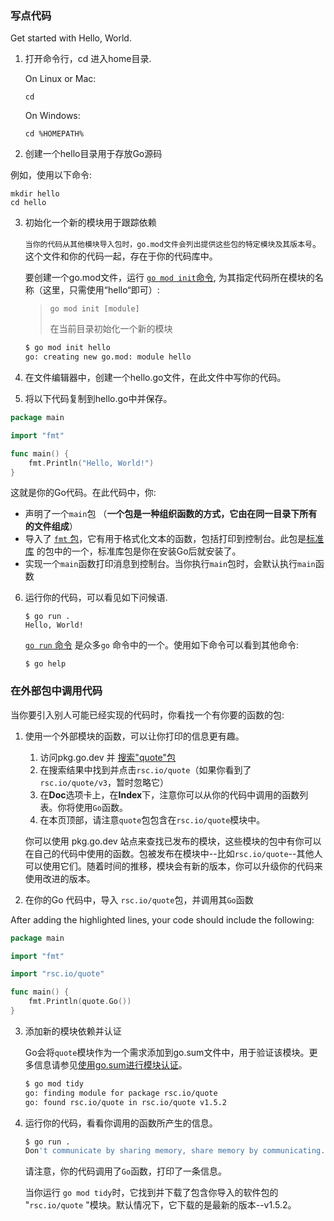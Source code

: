 ### 写点代码

Get started with Hello, World.

1. 打开命令行，cd 进入home目录.

   On Linux or Mac:

   ```
   cd
   ```

   On Windows:

   ```
   cd %HOMEPATH%
   ```

2.  创建一个hello目录用于存放Go源码

   例如，使用以下命令:

   ```
   mkdir hello
   cd hello
   ```

3. 初始化一个新的模块用于跟踪依赖

   `当你的代码从其他模块导入包时，go.mod文件会列出提供这些包的特定模块及其版本号`。这个文件和你的代码一起，存在于你的代码库中。

   要创建一个go.mod文件，运行 [`go mod init`命令](https://golang.org/cmd/go/#hdr-Initialize_new_module_in_current_directory), 为其指定代码所在模块的名称（这里，只需使用“hello“即可）:

   > ```
   > go mod init [module]
   > ```
   >
   > 在当前目录初始化一个新的模块

   ```bash
   $ go mod init hello
   go: creating new go.mod: module hello
   ```

4.  在文件编辑器中，创建一个hello.go文件，在此文件中写你的代码。

5.  将以下代码复制到hello.go中并保存。

   ```go
   package main
   
   import "fmt"
   
   func main() {
       fmt.Println("Hello, World!")
   }
   ```

   这就是你的Go代码。在此代码中，你:

   - 声明了一个`main`包 （**一个包是一种组织函数的方式，它由在同一目录下所有的文件组成**）
   - 导入了  [`fmt` 包](https://golang.org/pkg/fmt/)，它有用于格式化文本的函数，包括打印到控制台。此包是[标准库](https://golang.org/pkg/) 的包中的一个，标准库包是你在安装Go后就安装了。
   - 实现一个`main`函数打印消息到控制台。当你执行`main`包时，会默认执行`main`函数

6. 运行你的代码，可以看见如下问候语.

   ```
   $ go run .
   Hello, World!
   ```

    [`go run` 命令](https://golang.org/cmd/go/#hdr-Compile_and_run_Go_program) 是众多`go` 命令中的一个。使用如下命令可以看到其他命令: 

   ```
   $ go help
   ```

### 在外部包中调用代码

当你要引入别人可能已经实现的代码时，你看找一个有你要的函数的包:

1. 使用一个外部模块的函数，可以让你打印的信息更有趣。

   1. 访问pkg.go.dev 并 [搜索"quote"包](https://pkg.go.dev/search?q=quote)
   2. 在搜索结果中找到并点击`rsc.io/quote`（如果你看到了`rsc.io/quote/v3`，暂时忽略它）
   3. 在**Doc**选项卡上，在**Index**下，注意你可以从你的代码中调用的函数列表。你将使用`Go`函数。
   4. 在本页顶部，请注意`quote`包包含在`rsc.io/quote`模块中。

   你可以使用 pkg.go.dev 站点来查找已发布的模块，这些模块的包中有你可以在自己的代码中使用的函数。包被发布在模块中--比如`rsc.io/quote`--其他人可以使用它们。随着时间的推移，模块会有新的版本，你可以升级你的代码来使用改进的版本。

2.  在你的Go 代码中，导入 `rsc.io/quote`包，并调用其`Go`函数

   After adding the highlighted lines, your code should include the following:

   ```go
   package main
   
   import "fmt"
   
   import "rsc.io/quote"
   
   func main() {
       fmt.Println(quote.Go())
   }
   ```

3. 添加新的模块依赖并认证

   Go会将`quote`模块作为一个需求添加到go.sum文件中，用于验证该模块。更多信息请参见[使用go.sum进行模块认证](https://golang.org/cmd/go/#hdr-Module_authentication_using_go_sum)。

   ```bash
   $ go mod tidy
   go: finding module for package rsc.io/quote
   go: found rsc.io/quote in rsc.io/quote v1.5.2
   ```

4. 运行你的代码，看看你调用的函数所产生的信息。

   ```bash
   $ go run .
   Don't communicate by sharing memory, share memory by communicating.
   ```

   请注意，你的代码调用了`Go`函数，打印了一条信息。

   当你运行 `go mod tidy`时，它找到并下载了包含你导入的软件包的 "`rsc.io/quote` "模块。默认情况下，它下载的是最新的版本--v1.5.2。

